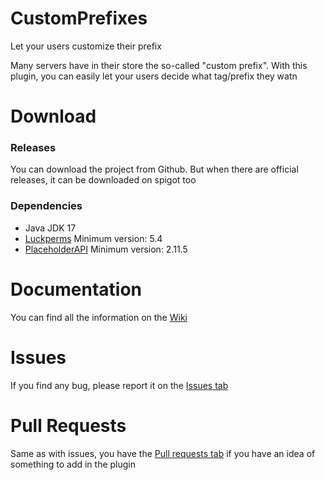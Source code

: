 # CustomPrefixes
Let your users customize their prefix

Many servers have in their store the so-called "custom prefix". With this plugin, you can easily let your users decide what tag/prefix they watn

# Download
### Releases
You can download the project from Github. But when there are official releases, it can be downloaded on spigot too

### Dependencies
- Java JDK 17
- [Luckperms](https://luckperms.net/download) Minimum version: 5.4
- [PlaceholderAPI](https://www.spigotmc.org/resources/placeholderapi.6245/) Minimum version: 2.11.5

# Documentation
You can find all the information on the [Wiki](https://github.com/Rexi666/CustomPrefixes/wiki)

# Issues
If you find any bug, please report it on the [Issues tab](https://github.com/Rexi666/CustomPrefixes/issues)

# Pull Requests
Same as with issues, you have the [Pull requests tab](https://github.com/Rexi666/CustomPrefixes/pulls) if you have an idea of something to add in the plugin

